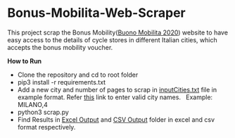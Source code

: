# Bonus-Mobilita-Web-Scraper
This project scrap the Bonus Mobility([Buono Mobilita 2020](https://www.buonomobilita.it/mobilita2020/#/doveUsareBuoni)) website to have easy access to the details of cycle stores in different Italian cities, which accepts the bonus mobility voucher.

**How to Run** 
- Clone the repository and cd to root folder
- pip3 install -r requirements.txt
- Add a new city and number of pages to scrap in [inputCities.txt](https://github.com/robinch93/Bonus-Mobilita-Web-Scraper/blob/master/inputCities.txt) file in example format. Refer [this](https://en.wikipedia.org/wiki/List_of_cities_in_Italy) link to enter valid city names. &nbsp;
  Example: MILANO,4 
- python3 scrap.py
- Find Results in [Excel Output](https://github.com/robinch93/Bonus-Mobilita-Web-Scraper/tree/master/ExcelOutput) and [CSV Output](https://github.com/robinch93/Bonus-Mobilita-Web-Scraper/tree/master/CSVOutput) folder in excel and csv format respectively.
